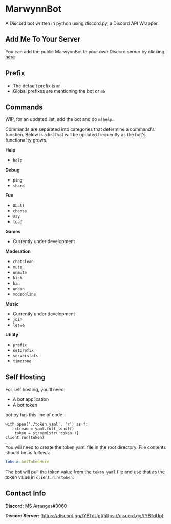 # MarwynnBot

A Discord bot written in python using discord.py, a Discord API Wrapper.

## Add Me To Your Server

You can add the public MarwynnBot to your own Discord server by clicking [here](https://discord.com/oauth2/authorize?client_id=623317451811061763&scope=bot&permissions=8)

## Prefix

* The default prefix is `m!`
* Global prefixes are mentioning the bot or `mb`

## Commands

WIP, for an updated list, add the bot and do `m!help`.

Commands are separated into categories that determine a command's function. Below is a list that will be updated frequently as the bot's functionality grows.

**Help**

* `help`

**Debug**

* `ping`
* `shard`

**Fun**

* `8ball`
* `choose`
* `say`
* `toad`

**Games**

* Currently under development

**Moderation**

* `chatclean`
* `mute`
* `unmute`
* `kick`
* `ban`
* `unban`
* `modsonline`

**Music**

* Currently under development
* `join`
* `leave`

**Utility**

* `prefix`
* `setprefix`
* `serverstats`
* `timezone`

## Self Hosting

For self hosting, you'll need:

* A bot application
* A bot token

bot.py has this line of code:

```text
with open('./token.yaml', 'r') as f:
    stream = yaml.full_load(f)
    token = stream[str('token')]
client.run(token)
```

You will need to create the token.yaml file in the root directory. File contents should be as follows:

```yaml
token: botTokenHere
```

The bot will pull the token value from the `token.yaml` file and use that as the token value in `client.run(token)`

## Contact Info

**Discord:** MS Arranges\#3060

**Discord Server:** [https://discord.gg/fYBTdUp](https://discord.gg/fYBTdUp)


